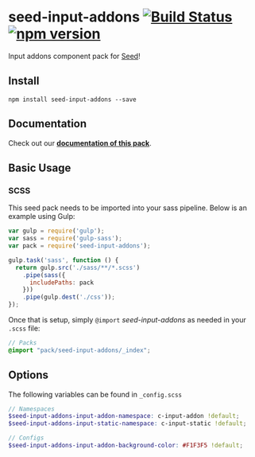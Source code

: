 # seed-input-addons [![Build Status](https://travis-ci.org/helpscout/seed-input-addons.svg?branch=master)](https://travis-ci.org/helpscout/seed-input-addons) [![npm version](https://badge.fury.io/js/seed-input-addons.svg)](https://badge.fury.io/js/seed-input-addons)

Input addons component pack for [Seed](https://github.com/helpscout/seed)!

## Install
```
npm install seed-input-addons --save
```


## Documentation

Check out our **[documentation of this pack](http://developer.helpscout.net/seed/packs/seed-input-addons/)**.


## Basic Usage

### SCSS
This seed pack needs to be imported into your sass pipeline. Below is an example using Gulp:


```javascript
var gulp = require('gulp');
var sass = require('gulp-sass');
var pack = require('seed-input-addons');

gulp.task('sass', function () {
  return gulp.src('./sass/**/*.scss')
    .pipe(sass({
      includePaths: pack
    }))
    .pipe(gulp.dest('./css'));
});
```

Once that is setup, simply `@import` *seed-input-addons* as needed in your `.scss` file:

```scss
// Packs
@import "pack/seed-input-addons/_index";
```

## Options

The following variables can be found in `_config.scss`

```scss
// Namespaces
$seed-input-addons-input-addon-namespace: c-input-addon !default;
$seed-input-addons-input-static-namespace: c-input-static !default;

// Configs
$seed-input-addons-input-addon-background-color: #F1F3F5 !default;
```
